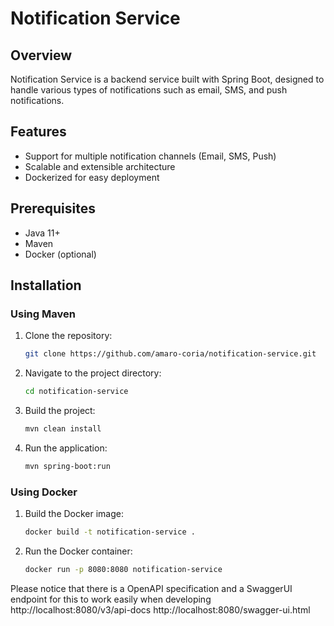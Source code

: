 # Notification Service

## Overview

Notification Service is a backend service built with Spring Boot, designed to handle various types of notifications such as email, SMS, and push notifications.

## Features

- Support for multiple notification channels (Email, SMS, Push)
- Scalable and extensible architecture
- Dockerized for easy deployment

## Prerequisites

- Java 11+
- Maven
- Docker (optional)

## Installation

### Using Maven

1. Clone the repository:

    ```bash
    git clone https://github.com/amaro-coria/notification-service.git
    ```

2. Navigate to the project directory:

    ```bash
    cd notification-service
    ```

3. Build the project:

    ```bash
    mvn clean install
    ```

4. Run the application:

    ```bash
    mvn spring-boot:run
    ```

### Using Docker

1. Build the Docker image:

    ```bash
    docker build -t notification-service .
    ```

2. Run the Docker container:

    ```bash
    docker run -p 8080:8080 notification-service
    ```

Please notice that there is a OpenAPI specification and a SwaggerUI endpoint for this to work easily when developing
http://localhost:8080/v3/api-docs
http://localhost:8080/swagger-ui.html
